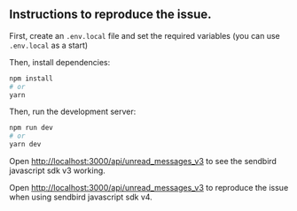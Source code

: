 ## Instructions to reproduce the issue.
First, create an `.env.local` file and set the required variables (you can use `.env.local` as a start)

Then, install dependencies:
```bash
npm install
# or
yarn
```
Then, run the development server:

```bash
npm run dev
# or
yarn dev
```

Open [http://localhost:3000/api/unread_messages_v3](http://localhost:3000/api/unread_messages_v3) to see the sendbird javascript sdk v3 working.

Open [http://localhost:3000/api/unread_messages_v3](http://localhost:3000/api/unread_messages_v3) to reproduce the issue when using sendbird javascript sdk v4.
